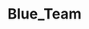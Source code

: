 # Blue_Team
<p align = "center">
<img arc="https://github.com/user-attachments/assets/fd86c5e7-8709-42ba-8f95-894732244ff9"/>
</p>
